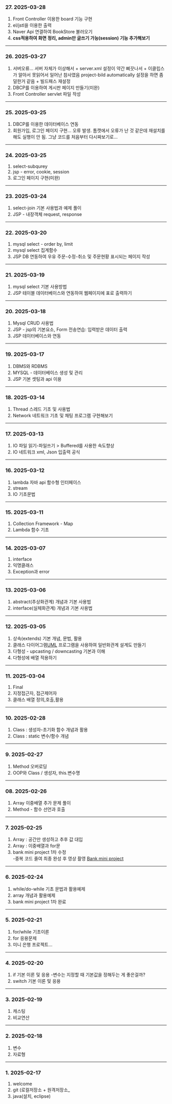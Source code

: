 ### 27. 2025-03-28
1. Front Controller 이용한 board 기능 구현
2. el/jstl을 이용한 출력
3. Naver Api 연결하여 BookStore 불러오기
4. **css적용하여 화면 정리, admin만 글쓰기 가능(session) 기능 추가해보기**

---

### 26. 2025-03-27
1. 서버오류... 서버 자체가 이상해서 + server.xml 설정이 약간 삐끗나서 + 이클립스가 알아서 못읽어서 일어난 참사였음
   project-bild automatically 설정을 하면 좀 덜한거 같음 + 빌드패스 재설정
2. DBCP를 이용하여 게시판 페이지 만들기(미완) 
3. Front Controller servlet 파일 작성

---

### 25. 2025-03-25
1. DBCP를 이용한 데이터베이스 연동
2. 회원가입, 로그인 페이지 구현...
   오류 발생. 톰캣에서 오류가 난 것 같은데 재설치를 해도 실행이 안 됨. 그냥 코드를 처음부터 다시짜보기로...

---

### 24. 2025-03-25
1. select-subqurey
2. jsp - error, cookie, session
3. 로그인 페이지 구현(미완)

---

### 23. 2025-03-24
1. select-join 기본 사용법과 예제 풀이
2. JSP - 내장객체 request, response

---

### 22. 2025-03-20
1. mysql select - order by, limit
2. mysql select 집계함수
3. JSP DB 연동하여 우유 주문-수정-취소 및 주문현황 표시되는 페이지 작성 

---

### 21. 2025-03-19
1. mysql select 기본 사용방법
2. JSP 테이블 데이터베이스와 연동하여 웹페이지에 표로 출력하기

---

### 20. 2025-03-18
1. Mysql CRUD 사용법
2. JSP - jsp의 기본요소, Form 전송연습: 입력받은 데이터 출력
3. JSP 데이터베이스와 연동

---

### 19. 2025-03-17
1. DBMS와 RDBMS
2. MYSQL - 데이터베이스 생성 및 관리
3. JSP 기본 셋팅과 api 이용

---

### 18. 2025-03-14
1. Thread 스레드 기초 및 사용법
2. Network 네트워크 기초 및 채팅 프로그램 구현해보기

---

### 17. 2025-03-13
1. IO 파일 읽기-파일쓰기 > Buffered를 사용한 속도향상
2. IO 네트워크 xml, Json 입출력 공식

---

### 16. 2025-03-12
1. lambda 자바 api 함수형 인터페이스
2. stream
3. IO 기초문법

---

### 15. 2025-03-11
1. Collection Framework - Map
2. Lambda 함수 기초

---

### 14. 2025-03-07
1. interface
2. 익명클래스
3. Exception과 error

---

### 13. 2025-03-06
1. abstract(추상화관계) 개념과 기본 사용법
2. interface(실체화관계) 개념과 기본 사용법

---

### 12. 2025-03-05
1. 상속(extends) 기본 개념, 문법, 활용
2. 클래스 다이어그램[UML](https://staruml.io/) 프로그램을 사용하여 일반화관계 설계도 만들기
3. 다형성 - upcasting / downcasting 기본과 이해
4. 다형성에 배열 적용하기

---

### 11. 2025-03-04
1. Final
2. 지정접근자, 접근제어자
3. 클래스 배열 정의,호출,활용

---

### 10. 2025-02-28
1. Class : 생성자-초기화 함수 개념과 활용
2. Class : static 변수/함수 개념

---

### 9. 2025-02-27
1. Method 오버로딩 
2. OOP와 Class / 생성자, this.변수명

---

### 08. 2025-02-26
1. Array 이중배열 추가 문제 풀이
2. Method - 함수 선언과 호출

---

### 7. 2025-02-25
1. Array : 공간만 생성하고 추후 값 대입
2. Array : 이중배열과 for문
3. bank mini project 1차 수정    
   -중복 코드 줄여 최종 완성 후 영상 촬영 [Bank mini project](https://youtube.com/shorts/5ay0_rs6eJc?feature=share)   
  
---

### 6. 2025-02-24
1. while/do-while 기초 문법과 활용예제
2. array 개념과 활용예제
3. bank mini project 1차 완료

---

### 5. 2025-02-21
1. for/while 기초이론
2. for 응용문제
3. 미니 은행 프로젝트...

---

### 4. 2025-02-20
1. if 기본 이론 및 응용
   -변수는 지정할 때 기본값을 정해두는 게 좋은걸까?
3. switch 기본 이론 및 응용

---

### 3. 2025-02-19
1. 캐스팅
2. 비교연산

---

### 2. 2025-02-18
1. 변수
2. 자료형

---

### 1. 2025-02-17
1. welcome
2. git (로컬저장소 + 원격저장소_
3. java(설치, eclipse)
